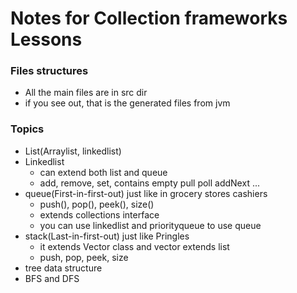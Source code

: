 # Notes for Collection frameworks Lessons #
### Files structures
- All the main files are in src dir
- if you see out, that is the generated files from jvm
### Topics
* List(Arraylist, linkedlist)
* Linkedlist
  * can extend both list and queue
  * add, remove, set, contains empty pull poll addNext ...
* queue(First-in-first-out) just like in grocery stores cashiers
  * push(), pop(), peek(), size()
  * extends collections interface
  * you can use linkedlist and priorityqueue to use queue
* stack(Last-in-first-out) just like Pringles
  * it extends Vector class and vector extends list
  * push, pop, peek, size
* tree data structure 
* BFS and DFS 